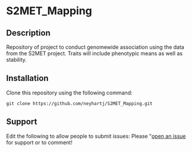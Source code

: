 # S2MET_Mapping

## Description

Repository of project to conduct genomewide association using the data from the S2MET project. Traits will include phenotypic means as well as stability.

## Installation

Clone this repository using the following command:

```
git clone https://github.com/neyhartj/S2MET_Mapping.git
```

## Support

Edit the following to allow people to submit issues:
Please "[open an issue](https://github.com/neyhartj/S2MET_Mapping/issues/new) for support or to comment!
